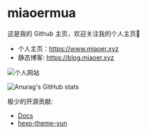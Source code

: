 # miaoermua

这是我的 Github 主页，欢迎关注我的个人主页👻

- 个人主页：https://www.miaoer.xyz
- 静态博客: https://blog.miaoer.xyz

![个人网站](https://cdn.jsdelivr.net/gh/miaoermua/CatCDN@latest/images/miaoer-webhome.png)

![Anurag's GitHub stats](https://github-readme-stats.vercel.app/api?username=miaoermua&show_icons=true)

极少的开源贡献:
- [Docs](https://github.com/mx-space/docs)
- [hexo-theme-yun](https://github.com/YunYouJun/hexo-theme-yun)

